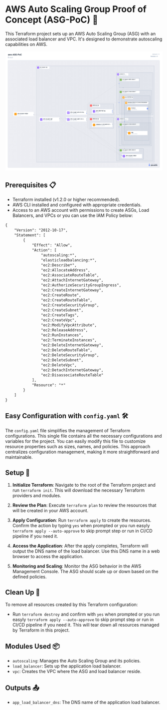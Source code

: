 # AWS Auto Scaling Group Proof of Concept (ASG-PoC) 🚀

This Terraform project sets up an AWS Auto Scaling Group (ASG) with an associated load balancer and VPC. It's designed to demonstrate autoscaling capabilities on AWS.

![Topology Image](topology.png)

## Prerequisites 📋

- Terraform installed (v1.2.0 or higher recommended).
- AWS CLI installed and configured with appropriate credentials.
- Access to an AWS account with permissions to create ASGs, Load Balancers, and VPCs or you can use the IAM Policy below:
```
{
    "Version": "2012-10-17",
    "Statement": [
        {
            "Effect": "Allow",
            "Action": [
                "autoscaling:*",
                "elasticloadbalancing:*",
                "ec2:Describe*",
                "ec2:AllocateAddress",
                "ec2:AssociateRouteTable",
                "ec2:AttachInternetGateway",
                "ec2:AuthorizeSecurityGroupIngress",
                "ec2:CreateInternetGateway",
                "ec2:CreateRoute",
                "ec2:CreateRouteTable",
                "ec2:CreateSecurityGroup",
                "ec2:CreateSubnet",
                "ec2:CreateTags",
                "ec2:CreateVpc",
                "ec2:ModifyVpcAttribute",
                "ec2:ReleaseAddress",
                "ec2:RunInstances",
                "ec2:TerminateInstances",
                "ec2:DeleteInternetGateway",
                "ec2:DeleteRouteTable",
                "ec2:DeleteSecurityGroup",
                "ec2:DeleteSubnet",
                "ec2:DeleteVpc",
                "ec2:DetachInternetGateway",
                "ec2:DisassociateRouteTable"
            ],
            "Resource": "*"
        }
    ]
}
```

## Easy Configuration with `config.yaml` 🛠️

The `config.yaml` file simplifies the management of Terraform configurations. This single file contains all the necessary configurations and variables for the project. You can easily modify this file to customize resource properties such as sizes, names, and policies. This approach centralizes configuration management, making it more straightforward and maintainable.

## Setup 🚀

1. **Initialize Terraform**: Navigate to the root of the Terraform project and run `terraform init`. This will download the necessary Terraform providers and modules.

2. **Review the Plan**: Execute `terraform plan` to review the resources that will be created in your AWS account.

3. **Apply Configuration**: Run `terraform apply` to create the resources. Confirm the action by typing `yes` when prompted or you run easyly `terraform apply --auto-approve` to skip prompt step or run in CI/CD pipeline if you need it.

4. **Access the Application**: After the apply completes, Terraform will output the DNS name of the load balancer. Use this DNS name in a web browser to access the application.

5. **Monitoring and Scaling**: Monitor the ASG behavior in the AWS Management Console. The ASG should scale up or down based on the defined policies.

## Clean Up 🧹

To remove all resources created by this Terraform configuration:

- Run `terraform destroy` and confirm with `yes` when prompted or you run easyly `terraform apply --auto-approve` to skip prompt step or run in CI/CD pipeline if you need it. This will tear down all resources managed by Terraform in this project.

## Modules Used 📦

- `autoscaling`: Manages the Auto Scaling Group and its policies.
- `load_balancer`: Sets up the application load balancer.
- `vpc`: Creates the VPC where the ASG and load balancer reside.

## Outputs 📤

- `app_load_balancer_dns`: The DNS name of the application load balancer.
